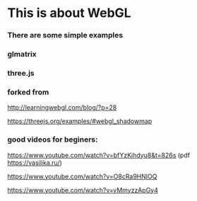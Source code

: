 # This is about WebGL
### There are some simple examples</h3>
### glmatrix
### three.js

### forked from

http://learningwebgl.com/blog/?p=28

https://threejs.org/examples/#webgl_shadowmap

### good videos for beginers:

https://www.youtube.com/watch?v=bfYzKjhdyu8&t=826s (pdf https://vasilika.ru/)

https://www.youtube.com/watch?v=O8cRa9HNlOQ

https://www.youtube.com/watch?v=yMmyzzApGy4

